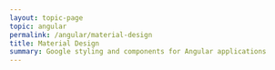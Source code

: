 ```yaml
---
layout: topic-page
topic: angular
permalink: /angular/material-design
title: Material Design
summary: Google styling and components for Angular applications
---
```


